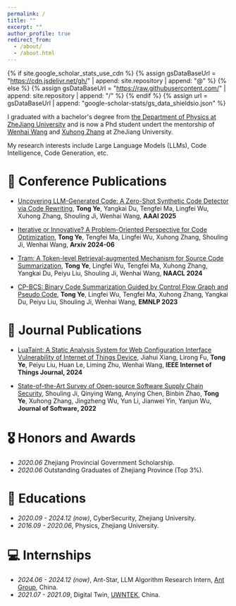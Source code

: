 ```yaml
---
permalink: /
title: ""
excerpt: ""
author_profile: true
redirect_from: 
  - /about/
  - /about.html
---
```


{% if site.google_scholar_stats_use_cdn %}
{% assign gsDataBaseUrl = "https://cdn.jsdelivr.net/gh/" | append: site.repository | append: "@" %}
{% else %}
{% assign gsDataBaseUrl = "https://raw.githubusercontent.com/" | append: site.repository | append: "/" %}
{% endif %}
{% assign url = gsDataBaseUrl | append: "google-scholar-stats/gs_data_shieldsio.json" %}

<span class='anchor' id='about-me'></span>

I graduated with a bachelor's degree from [the Department of Physics at ZheJiang University](http://physics.zju.edu.cn) and is now a Phd student undert the mentorship of [Wenhai Wang](https://person.zju.edu.cn/wangweihai) and [Xuhong Zhang](https://person.zju.edu.cn/zhangxuhong) at ZheJiang University.  

My research interests include Large Language Models (LLMs), Code Intelligence, Code Generation, etc.

<!-- My research interest includes neural machine translation and computer vision. I have published more than 100 papers at the top international AI conferences with total <a href='https://scholar.google.com/citations?user=DhtAFkwAAAAJ'>google scholar citations <strong><span id='total_cit'>260000+</span></strong></a> (You can also use google scholar badge <a href='https://scholar.google.com/citations?user=DhtAFkwAAAAJ'><img src="https://img.shields.io/endpoint?url={{ url | url_encode }}&logo=Google%20Scholar&labelColor=f6f6f6&color=9cf&style=flat&label=citations"></a>). -->


<!-- # 🔥 News
- *2022.02*: &nbsp;🎉🎉 Lorem ipsum dolor sit amet, consectetur adipiscing elit. Vivamus ornare aliquet ipsum, ac tempus justo dapibus sit amet. 
- *2022.02*: &nbsp;🎉🎉 Lorem ipsum dolor sit amet, consectetur adipiscing elit. Vivamus ornare aliquet ipsum, ac tempus justo dapibus sit amet.  -->

# 📝 Conference Publications 

<!-- <div class='paper-box'><div class='paper-box-image'><div><div class="badge">CVPR 2016</div><img src='images/500x300.png' alt="sym" width="100%"></div></div>
<div class='paper-box-text' markdown="1">

[Deep Residual Learning for Image Recognition](https://openaccess.thecvf.com/content_cvpr_2016/papers/He_Deep_Residual_Learning_CVPR_2016_paper.pdf)

**Kaiming He**, Xiangyu Zhang, Shaoqing Ren, Jian Sun

[**Project**](https://scholar.google.com/citations?view_op=view_citation&hl=zh-CN&user=DhtAFkwAAAAJ&citation_for_view=DhtAFkwAAAAJ:ALROH1vI_8AC) <strong><span class='show_paper_citations' data='DhtAFkwAAAAJ:ALROH1vI_8AC'></span></strong>
- Lorem ipsum dolor sit amet, consectetur adipiscing elit. Vivamus ornare aliquet ipsum, ac tempus justo dapibus sit amet. 
</div>
</div> -->


- [Uncovering LLM-Generated Code: A Zero-Shot Synthetic Code Detector via Code Rewriting](https://arxiv.org/pdf/2405.16133), **Tong Ye**, Yangkai Du, Tengfei Ma, Lingfei Wu, Xuhong Zhang, Shouling Ji, Wenhai Wang, **AAAI 2025**

- [Iterative or Innovative? A Problem-Oriented Perspective for Code Optimization](https://arxiv.org/abs/2406.11935), **Tong Ye**, Tengfei Ma, Lingfei Wu, Xuhong Zhang, Shouling Ji, Wenhai Wang, **Arxiv 2024-06**

- [Tram: A Token-level Retrieval-augmented Mechanism for Source Code Summarization](https://aclanthology.org/2024.findings-naacl.186.pdf), **Tong Ye**, Lingfei Wu, Tengfei Ma, Xuhong Zhang, Yangkai Du, Peiyu Liu, Shouling Ji, Wenhai Wang, **NAACL 2024**

- [CP-BCS: Binary Code Summarization Guided by Control Flow Graph and Pseudo Code](https://aclanthology.org/2023.emnlp-main.911/), **Tong Ye**, Lingfei Wu, Tengfei Ma, Xuhong Zhang, Yangkai Du, Peiyu Liu, Shouling Ji, Wenhai Wang, **EMNLP 2023**



# 📝 Journal Publications 
- [LuaTaint: A Static Analysis System for Web Configuration Interface Vulnerability of Internet of Things Device](https://ieeexplore.ieee.org/document/10742550), Jiahui Xiang, Lirong Fu, **Tong Ye**, Peiyu Liu, Huan Le, Liming Zhu, Wenhai Wang, **IEEE Internet of Things Journal, 2024**

- [State-of-the-Art Survey of Open-source Software Supply Chain Security](https://www.jos.org.cn/jos/article/abstract/lh049), Shouling Ji, Qinying Wang, Anying Chen, Binbin Zhao, **Tong Ye**, Xuhong Zhang, Jingzheng Wu, Yun Li, Jianwei Yin, Yanjun Wu, **Journal of Software, 2022**

# 🎖 Honors and Awards
- *2020.06* Zhejiang Provincial Government Scholarship. 
- *2020.06* Outstanding Graduates of Zhejiang Province (Top 3%). 

# 📖 Educations
- *2020.09 - 2024.12 (now)*, CyberSecurity, Zhejiang University. 
- *2016.09 - 2020.06*, Physics, Zhejiang University. 

<!-- # 💬 Invited Talks
- *2021.06*, Lorem ipsum dolor sit amet, consectetur adipiscing elit. Vivamus ornare aliquet ipsum, ac tempus justo dapibus sit amet. 
- *2021.03*, Lorem ipsum dolor sit amet, consectetur adipiscing elit. Vivamus ornare aliquet ipsum, ac tempus justo dapibus sit amet.  \| [\[video\]](https://github.com/) -->

# 💻 Internships
- *2024.06 - 2024.12 (now)*, Ant-Star, LLM Algorithm Research Intern, [Ant Group](https://www.antgroup.com), China.
- *2021.07 - 2021.09*, Digital Twin, [UWNTEK](https://www.uwntek.com), China.